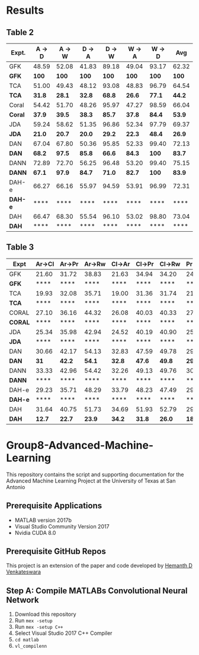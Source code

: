 # Results

## Table 2

| Expt.  | A -> D | A -> W | D -> A | D -> W | W -> A | W -> D | Avg |
| ------ | -------- |  -------- | -------- | -------- | -------- | -------- | -------- |
| GFK | 48.59 | 52.08 | 41.83 | 89.18 | 49.04 | 93.17 | 62.32 |
| **GFK**  | **100** | **100** | **100** | **100** | **100** | **100** |   **100**  |
| TCA | 51.00 | 49.43 | 48.12 | 93.08 | 48.83 | 96.79 | 64.54 |
| **TCA**  | **31.8** | **28.1** | **32.8** | **68.8** | **26.6** | **77.1** |   **44.2**  |
| Coral  | 54.42 | 51.70  |  48.26  | 95.97  | 47.27 |  98.59  |  66.04 |
| **Coral**  | **37.9** | **39.5**  |  **38.3**  | **85.7**  | **37.8** |  **84.4**  |  **53.9** |
|JDA | 59.24 | 58.62 | 51.35 | 96.86 | 52.34 | 97.79 | 69.37 |
|**JDA** | **21.0** | **20.7** | **20.0** | **29.2** | **22.3** | **48.4** | **26.9** |
| DAN | 67.04 | 67.80 | 50.36 | 95.85 | 52.33 | 99.40 | 72.13 |
| **DAN** | **68.2** | **97.5**	| **85.8** | **66.6** |	**84.3** | **100** |	**83.7** |
| DANN | 72.89 | 72.70 | 56.25 | 96.48 | 53.20 | 99.40 | 75.15 |
| **DANN** | **67.1** |	**97.9** | **84.7** |	**71.0** |	**82.7** |	**100** |	**83.9** |
| DAH-e | 66.27 | 66.16 | 55.97 | 94.59 | 53.91 | 96.99 | 72.31 |
| **DAH-e** | **** | **** | **** | **** | **** | **** | **** |
| DAH | 66.47 | 68.30 | 55.54 | 96.10 | 53.02 | 98.80 | 73.04 |
| **DAH** | **** | **** | **** | **** | **** | **** | **** |

## Table 3

| Expt | Ar→Cl | Ar→Pr |  Ar→Rw | Cl→Ar | Cl→Pr | Cl→Rw | Pr→Ar | Pr→Cl | Pr→Rw | Rw→Ar | Rw→Cl | Rw→Pr | Avg |
| --- | --- |  --- | --- | --- | --- | --- | --- | --- | --- |  --- | --- | --- | --- |
|GFK | 21.60 | 31.72 | 38.83 | 21.63 | 34.94 | 34.20 | 24.52 | 25.73 | 42.92 | 32.88 | 28.96 | 50.89 | 32.40 |
| **GFK** | **** | **** | **** | **** | **** | **** | **** | **** | **** | **** | **** | **** | **** |
|TCA | 19.93 | 32.08 | 35.71 | 19.00 | 31.36 | 31.74 | 21.92 | 23.64 | 42.12 | 30.74 | 27.15 | 48.68 | 30.34 |
| **TCA** | **** | **** | **** | **** | **** | **** | **** | **** | **** | **** | **** | **** | **** |
|CORAL | 27.10 | 36.16 | 44.32 | 26.08 | 40.03 | 40.33 | 27.77 | 30.54 | 50.61 | 38.48 | 36.36 | 57.11 |  37.91 |
| **CORAL** | **** | **** | **** | **** | **** | **** | **** | **** | **** | **** | **** | **** | **** |
|JDA | 25.34 | 35.98 | 42.94 | 24.52 | 40.19 | 40.90 | 25.96 | 32.72 | 49.25 | 35.10 | 35.35 | 55.35 | 36.97 |
| **JDA** | **** | **** | **** | **** | **** | **** | **** | **** | **** | **** | **** | **** | **** |
|DAN | 30.66 | 42.17 | 54.13 | 32.83 | 47.59 | 49.78 | 29.07 | 34.05 | 56.70 | 43.58 | 38.25 | 62.73 | 43.46 |
| **DAN** | **31** | **42.2** | **54.1** | **32.8** | **47.6** | **49.8** | **29.1** | **34.1** | **56.7** | **43.6** | **38.3** | **62.7** | **43.5** |
|DANN | 33.33 | 42.96 | 54.42 | 32.26 | 49.13 | 49.76 | 30.49 | 38.14 | 56.76 | 44.71 | 42.66 | 64.65 | 44.94 |
| **DANN** | **** | **** | **** | **** | **** | **** | **** | **** | **** | **** | **** | **** | **** |
|DAH-e | 29.23 | 35.71 | 48.29 | 33.79 | 48.23 | 47.49 | 29.87 | 38.76 | 55.63 | 41.16 | 44.99 | 59.07 | 42.69 |
| **DAH-e** | **** | **** | **** | **** | **** | **** | **** | **** | **** | **** | **** | **** | **** |
|DAH | 31.64 | 40.75 | 51.73 | 34.69 | 51.93 | 52.79 | 29.91 | 39.63 | 60.71 | 44.99 | 45.13 | 62.54 | 45.54 |
| **DAH** | **12.7** | **22.7** | **23.9** | **34.2** | **31.8** | **26.0** | **18.9** | **14.8** | **25.6** | **20.1** | **** | **** | **** |


# Group8-Advanced-Machine-Learning
This repository contains the script and supporting documentation for the Advanced Machine Learning Project at the University of Texas at San Antonio

## Prerequisite Applications

* MATLAB version 2017b
* Visual Studio Community Version 2017
* Nvidia CUDA 8.0

## Prerequisite GitHub Repos

This project is an extension of the paper and code developed by [Hemanth D Venkateswara](https://www.hemanthdv.org/officeHomeDataset.html)

## Step A: Compile MATLABs Convolutional Neural Network
1. Download this repository
2. Run `mex -setup`
3. Run `mex -setup C++`
4. Select Visual Studio 2017 C++ Compiler
5. `cd matlab`
6. `vl_compilenn`
